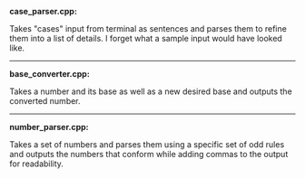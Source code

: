 **case_parser.cpp:**

Takes "cases" input from terminal as sentences and parses them to refine them into a list of details. I forget what a sample input would have looked like.
___

**base_converter.cpp:**

Takes a number and its base as well as a new desired base and outputs the converted number.

___

**number_parser.cpp:**

Takes a set of numbers and parses them using a specific set of odd rules and outputs the numbers that conform while adding commas to the output for readability.
